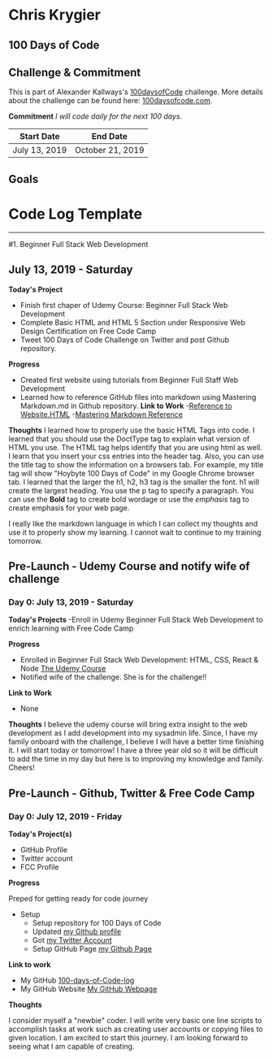 # Chris Krygier

## 100 Days of Code

## Challenge & Commitment
This is part of Alexander Kallways's [100daysofCode](https://github.com/Kallaway/100-days-of-code "the official repo") challenge. More details about the challenge can be found here: [100daysofcode.com](http://100daysofcode.com "100daysofcode.com").

**Commitment** *I will code daily for the next 100 days.*

|     Start Date    |     End Date     |
| ----------------- | ---------------- |
|   July 13, 2019   | October 21, 2019 |

## Goals

<!--
- [ ] Code daily
- [ ] Expand my experience with coding
- [ ] Gain confidence in using Git and developing webpages
- [ ] Get Establish in Twitter community

-->

# Code Log Template

<!--
## 1.
### Day X: Date - Day

** Project **

** Progress **

** Thoughts **

** Link to Work **

-->

---

#1. Beginner Full Stack Web Development
## July 13, 2019 - Saturday

**Today's Project**
- Finish first chaper of Udemy Course: Beginner Full Stack Web Development
- Complete Basic HTML and HTML 5 Section under Responsive Web Design Certification on Free Code Camp
- Tweet 100 Days of Code Challenge on Twitter and post Github repository.

**Progress**
- Created first website using tutorials from Beginner Full Staff Web Development
- Learned how to reference GitHub files into markdown using Mastering Markdown.md in Github repository.
**Link to Work**
-[Reference to Website.HTML](https://github.com/hoybyte/100-Days-of-X-Logs/blob/master/100%20Days%20of%20Code/Projects/Website.html)
-[Mastering Markdown Reference](https://github.com/hoybyte/100-Days-of-X-Logs/blob/master/100%20Days%20of%20Code/Usefull%20Information/Mastering%20Markdown.md)

**Thoughts**
I learned how to properly use the basic HTML Tags into code. I learned that you should use the DoctType tag to explain what version of HTML you use. The HTML tag helps identify that you are using html as well. I learn that you insert your css entries into the header tag. Also, you can use the title tag to show the information on a browsers tab. For example, my title tag will show "Hoybyte 100 Days of Code" in my Google Chrome browser tab.  I learned that the larger the h1, h2, h3 tag is the smaller the font. h1 will create the largest heading. You use the p tag to specify a paragraph. You can use the <b>Bold</b> tag to create bold wordage or use the <em>emphasis</em> tag to create emphasis for your web page. 

I really like the markdown language in which I can collect my thoughts and use it to properly show my learning. I cannot wait to continue to my training tomorrow.

## Pre-Launch - Udemy Course and notify wife of challenge
### Day 0: July 13, 2019 - Saturday

**Today's Projects**
-Enroll in Udemy Beginner Full Stack Web Development to enrich learning with Free Code Camp

**Progress**

- Enrolled in Beginner Full Stack Web Development: HTML, CSS, React & Node [The Udemy Course](https://www.udemy.com/ultimate-web/ "Beginner Full Stack Web Development Course")
- Notified wife of the challenge. She is for the challenge!!

**Link to Work**
- None

**Thoughts**
I believe the udemy course will bring extra insight to the web development as I add development into my sysadmin life. Since, I have my family onboard with the challenge, I believe I will have a better time finishing it. I will start today or tomorrow! I have a three year old so it will be difficult to add the time in my day but here is to improving my knowledge and family. Cheers!


## Pre-Launch - Github, Twitter & Free Code Camp
### Day 0: July 12, 2019 - Friday

**Today's Project(s)**

- GitHub Profile
- Twitter account
- FCC Profile

**Progress**

Preped  for getting ready for code journey

- Setup
    - Setup repository for 100 Days of Code
    - Updated [my Github profile](https://github.com/hoybyte "Chris Krygier on GitHub")
    - Got [my Twitter Account](https://twitter.com/hoybyte "Chris Krygier on Twitter")
    - Setup GitHub Page [my Github Page](https://hoybyte.github.io "Chris Kryier Github Page")

**Link to work**

- My GitHub [100-days-of-Code-log](https://github.com/hoybyte/100-days-of-X-logs "Github Repo")
- My GitHub Website [My GitHub Webpage](https://hoybyte.github.io "GitHub webpage")

**Thoughts**

I consider myself a "newbie" coder. I will write very basic one line scripts to accomplish tasks at work such as creating user accounts or copying files to given location. I am excited to start this journey. I am looking forward to seeing what I am capable of creating.